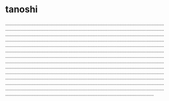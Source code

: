 # tanoshi

................................................................................................................................................................................................................................................................................................................................................................................................................................................................................................................................................................................................................................................................................................................................................................................................................................................................................................................................................................................................................................................................................................................................................................................................................................................................................................................................................................................................................................................................................................................................................................................................................................................................................................................................................................................................